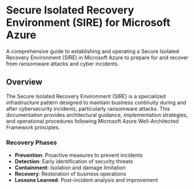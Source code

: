 # Secure Isolated Recovery Environment (SIRE) for Microsoft Azure

A comprehensive guide to establishing and operating a Secure Isolated Recovery Environment (SIRE) in Microsoft Azure to prepare for and recover from ransomware attacks and cyber incidents.

## Overview

The Secure Isolated Recovery Environment (SIRE) is a specialized infrastructure pattern designed to maintain business continuity during and after cybersecurity incidents, particularly ransomware attacks. This documentation provides architectural guidance, implementation strategies, and operational procedures following Microsoft Azure Well-Architected Framework principles.

### Recovery Phases

- **Prevention**: Proactive measures to prevent incidents
- **Detection**: Early identification of security threats
- **Containment**: Isolation and damage limitation
- **Recovery**: Restoration of business operations
- **Lessons Learned**: Post-incident analysis and improvement
